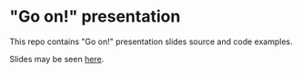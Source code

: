 # "Go on!" presentation

This repo contains "Go on!" presentation slides source and code examples.

Slides may be seen [here](http://go-talks.appspot.com/github.com/Barberrrry/go-on-presentation/go-on.slide).